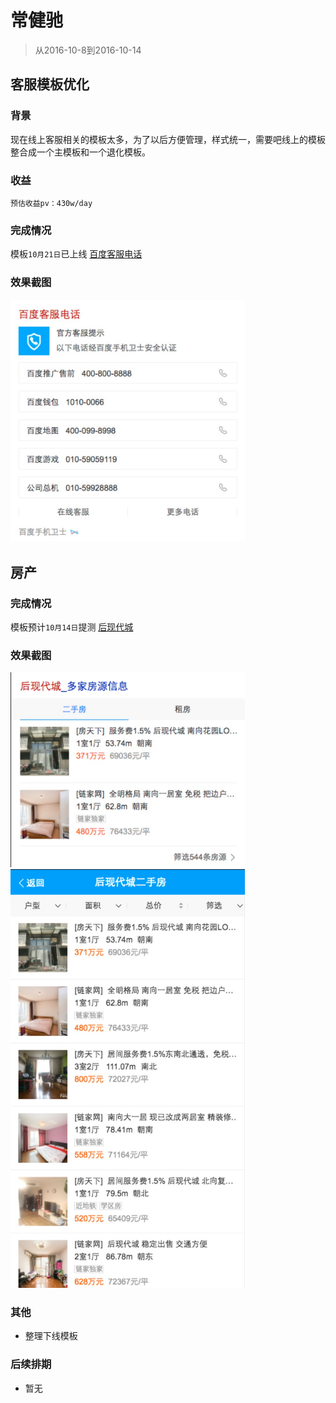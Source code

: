 # 常健驰

> 从2016-10-8到2016-10-14

## 客服模板优化

### 背景

现在线上客服相关的模板太多，为了以后方便管理，样式统一，需要吧线上的模板整合成一个主模板和一个退化模板。

### 收益

    预估收益pv：430w/day

### 完成情况

模板`10月21日`已上线 [百度客服电话](https://m.baidu.com/#|src_%E7%99%BE%E5%BA%A6%E5%AE%A2%E6%9C%8D%E7%94%B5%E8%AF%9D|sa_ib)

### 效果截图

<img src="./img/v_changjianchi/kefu.png" width="375">

## 房产

### 完成情况

模板预计`10月14日`提测 [后现代城](http://cp01-ala-fe-5.epc.baidu.com:8003/s?word=%E5%90%8E%E7%8E%B0%E4%BB%A3%E5%9F%8E&ts=6556721&t_kt=0&rsv_iqid=17438899495016482916&sa=ihr_1&rsv_sug4=2686&ss=001)

### 效果截图 

<img src="./img/v_changjianchi/fc.png" width="375">

<img src="./img/v_changjianchi/fc2.png" width="375">

### 其他

* 整理下线模板

### 后续排期

* 暂无
